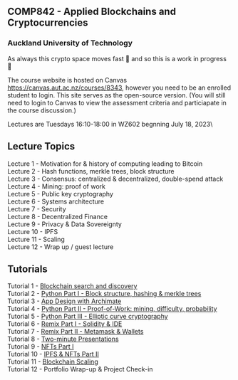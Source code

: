 ## COMP842 - Applied Blockchains and Cryptocurrencies
### Auckland University of Technology

As always this crypto space moves fast :rocket: and so this is a work in progress 🚧

The course website is hosted on Canvas https://canvas.aut.ac.nz/courses/8343, however you need to be an enrolled student to login. This site serves as the open-source version. (You will still need to login to Canvas to view the assessment criteria and particiapate in the course discussion.) 

Lectures are Tuesdays 16:10-18:00 in WZ602 begnning July 18, 2023\

## Lecture Topics
Lecture 1 - Motivation for & history of computing leading to Bitcoin\
Lecture 2 - Hash functions, merkle trees, block structure\
Lecture 3 - Consensus: centralized & decentralized, double-spend attack\
Lecture 4 - Mining: proof of work\
Lecture 5 - Public key cryptography\
Lecture 6 - Systems architecture\
Lecture 7 - Security\
Lecture 8 - Decentralized Finance\
Lecture 9 - Privacy & Data Sovereignty\
Lecture 10 - IPFS\
Lecture 11 - Scaling\
Lecture 12 - Wrap up / guest lecture

## Tutorials
Tutorial  1 - [Blockchain search and discovery](tutorials/blockchain_search.md)\
Tutorial  2 - [Python Part I - Block structure, hashing & merkle trees](tutorials/python_1_blocks.ipynb)\
Tutorial  3 - [App Design with Archimate](tutorials/archimate.md)\
Tutorial  4 - [Python Part II - Proof-of-Work: mining, difficulty, probability](tutorials/python_2_PoW.ipynb)\
Tutorial  5 - [Python Part III - Elliptic curve cryptography](tutorials/python_3_ECC.ipynb)\
Tutorial  6 - [Remix Part I - Solidity & IDE](tutorials/remix_1.md)\
Tutorial  7 - [Remix Part II - Metamask & Wallets](tutorials/remix_2.md)\
Tutorial  8 - [Two-minute Presentations](tutorials/presentation_checkpoint.md)\
Tutorial  9 - [NFTs Part I](tutorials/nft_1.md)\
Tutorial 10 - [IPFS & NFTs Part II](tutorials/nft_2.md)\
Tutorial 11 - [Blockchain Scaling](tutorials/scaling_1.md)\
Tutorial 12 - Portfolio Wrap-up & Project Check-in
